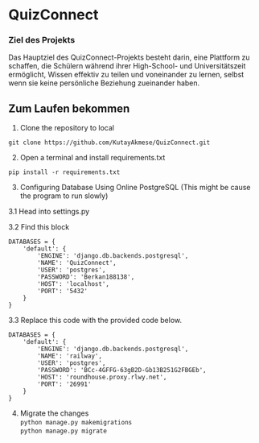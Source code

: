 <h1>QuizConnect</h1>

<h3>Ziel des Projekts</h3>

Das Hauptziel des QuizConnect-Projekts besteht darin, eine Plattform zu schaffen, die Schülern während ihrer High-School- und Universitätszeit ermöglicht, Wissen effektiv zu teilen und voneinander zu lernen, selbst wenn sie keine persönliche Beziehung zueinander haben.


<h2>Zum Laufen bekommen</h2>

1. Clone the repository to local

`git clone https://github.com/KutayAkmese/QuizConnect.git` 

2. Open a terminal and install requirements.txt

`pip install -r requirements.txt`

3. Configuring Database Using Online PostgreSQL (This might be cause the program to run slowly)



3.1 Head into settings.py

3.2 Find this block
```
DATABASES = {
    'default': {
        'ENGINE': 'django.db.backends.postgresql',
        'NAME': 'QuizConnect',
        'USER': 'postgres',
        'PASSWORD': 'Berkan188138',
        'HOST': 'localhost',
        'PORT': '5432'
    }
}
```

3.3 Replace this code with the provided code below.

```
DATABASES = {
    'default': {
        'ENGINE': 'django.db.backends.postgresql',
        'NAME': 'railway',
        'USER': 'postgres',
        'PASSWORD': 'BCc-4GFFG-63gB2D-Gb13B251G2FBGEb',
        'HOST': 'roundhouse.proxy.rlwy.net',
        'PORT': '26991'
    }
}
```

4. Migrate the changes <br>
```python manage.py makemigrations``` <br>
```python manage.py migrate```
